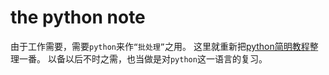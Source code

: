 the python note
===============

由于工作需要，需要`python`来作`“批处理”`之用。
这里就重新把[python简明教程](http://sebug.net/paper/python/)整理一番。
以备以后不时之需，也当做是对`python`这一语言的复习。

